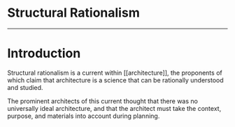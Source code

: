 # Structural Rationalism
 

---
# Introduction
Structural rationalism is a current within [[architecture]], the proponents of which claim that architecture is a science that can be rationally understood and studied. 

The prominent architects of this current thought that there was no universally ideal architecture, and that the architect must take the context, purpose, and materials into account during planning. 